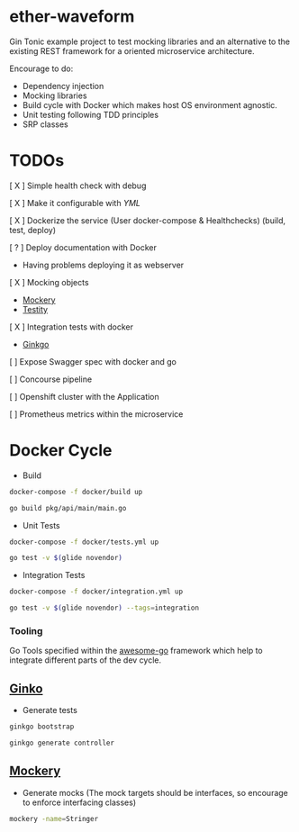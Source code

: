 # ether-waveform

Gin Tonic example project to test mocking libraries and an alternative to the existing
REST framework for a oriented microservice architecture.

Encourage to do:

- Dependency injection
- Mocking libraries
- Build cycle with Docker which makes host OS environment agnostic.
- Unit testing following TDD principles
- SRP classes

# TODOs

[ X ] Simple health check with debug

[ X ] Make it configurable with *YML*

[ X ] Dockerize the service (User docker-compose & Healthchecks) (build, test, deploy)

[ ? ] Deploy documentation with Docker

- Having problems deploying it as webserver

[ X ] Mocking objects

- [Mockery](https://github.com/vektra/mockery])
- [Testity](https://github.com/stretchr/testify)

[ X ] Integration tests with docker

- [Ginkgo]((Ginko)[https://onsi.github.io/ginkgo/])

[ ] Expose Swagger spec with docker and go

[ ] Concourse pipeline

[ ] Openshift cluster with the Application

[ ] Prometheus metrics within the microservice

# Docker Cycle

- Build

```bash
docker-compose -f docker/build up
```

```bash
go build pkg/api/main/main.go
```

- Unit Tests

```bash
docker-compose -f docker/tests.yml up
```

```bash
go test -v $(glide novendor)
```

- Integration Tests

```bash
docker-compose -f docker/integration.yml up
```

```bash
go test -v $(glide novendor) --tags=integration
```

### Tooling

Go Tools specified within the [awesome-go](https://awesome-go.com/) framework which help to integrate
different parts of the dev cycle.

## [Ginko](https://onsi.github.io/ginkgo/)

- Generate tests

```bash
ginkgo bootstrap
```

```bash
ginkgo generate controller
```

## [Mockery](https://github.com/vektra/mockery) 

- Generate mocks (The mock targets should be interfaces, so encourage to enforce interfacing
classes)

```bash
mockery -name=Stringer
```

